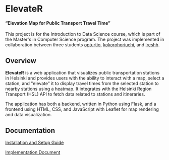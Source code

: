 # ElevateR
#### “Elevation Map for Public Transport Travel Time”
This project is for the Introduction to Data Science course, which is part of the Master's in Computer Science program. The project was implemented in collaboration between three students [opturtio](https://github.com/opturtio), [kokorohoriuchi](https://github.com/kokorohoriuchi), and [ireshh](https://github.com/ireshh).

## Overview

**ElevateR** is a web application that visualizes public transportation stations in Helsinki and provides users with the ability to interact with a map, select a station, and "elevate" it to display travel times from the selected station to nearby stations using a heatmap. It integrates with the Helsinki Region Transport (HSL) API to fetch data related to stations and itineraries.

The application has both a backend, written in Python using Flask, and a frontend using HTML, CSS, and JavaScript with Leaflet for map rendering and data visualization.

## Documentation
[Installation and Setup Guide](/doc/installation_and_setup_guide.md)

[Implementation Document](/doc/implementation_document.md)
